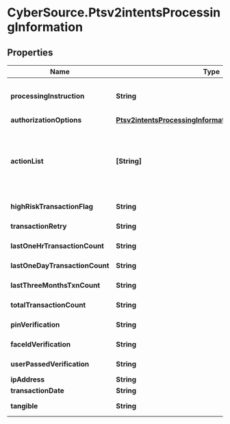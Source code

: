 # CyberSource.Ptsv2intentsProcessingInformation

## Properties
Name | Type | Description | Notes
------------ | ------------- | ------------- | -------------
**processingInstruction** | **String** | The instruction to process an order. - default value: 'NO_INSTRUCTION' - 'ORDER_SAVED_EXPLICITLY'  | [optional] 
**authorizationOptions** | [**Ptsv2intentsProcessingInformationAuthorizationOptions**](Ptsv2intentsProcessingInformationAuthorizationOptions.md) |  | [optional] 
**actionList** | **[String]** | Array of actions (one or more) to be included in the order to invoke bundled services along with order. Possible values: - `AP_ORDER`: Use this when Alternative Payment Order service is requested.  | [optional] 
**highRiskTransactionFlag** | **String** | Indicates if the transaction is flagged as high risk.  | [optional] 
**transactionRetry** | **String** | Indicates if the transaction is a retry.  | [optional] 
**lastOneHrTransactionCount** | **String** | The number of transactions in the last one hour.  | [optional] 
**lastOneDayTransactionCount** | **String** | The number of transactions in the last one day.  | [optional] 
**lastThreeMonthsTxnCount** | **String** | The number of transactions in the last three months.  | [optional] 
**totalTransactionCount** | **String** | The total number of transactions.  | [optional] 
**pinVerification** | **String** | Indicates if PIN verification is required.  | [optional] 
**faceIdVerification** | **String** | Indicates if face ID verification is required.  | [optional] 
**userPassedVerification** | **String** | Indicates if the user passed verification.  | [optional] 
**ipAddress** | **String** | The IP address of the user.  | [optional] 
**transactionDate** | **String** | The date of the transaction.  | [optional] 
**tangible** | **String** | Indicates if the transaction involves tangible goods.  | [optional] 


